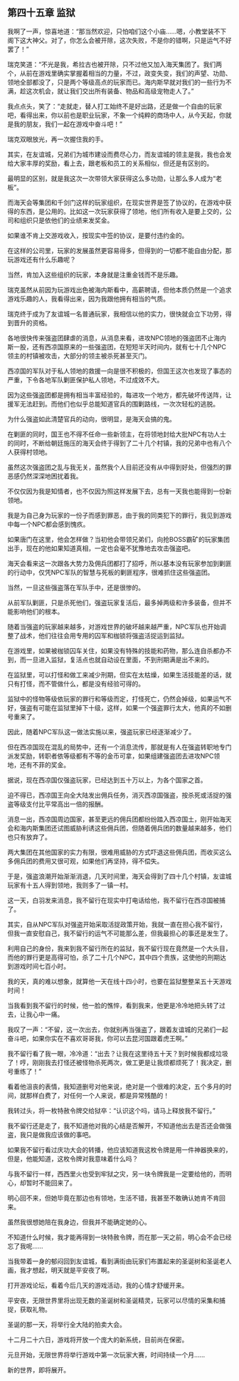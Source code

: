## 第四十五章 监狱

我啊了一声，惊喜地道：“那当然欢迎，只怕咱们这个小庙……嗯，小教堂装不下阁下这大神父。对了，你怎么会被开除，这次失败，不是你的错啊，只是运气不好罢了！”

瑞克笑道：“不光是我，希拉古也被开除，只不过他又加入海天集团了。我们两个，从前在游戏里确实掌握着相当的力量，不过，政变失变，我们的声望、功勋、领地全部都没了，只是两个等级高点的玩家而已。海内斯早就对我们的一些行为不满，趁这次机会，就让我们交出所有装备、物品和高级宠物走人了。”

我点点头，笑了：“走就走，替人打工始终不是好出路，还是做一个自由的玩家吧，看得出来，你以前也是职业玩家，不象一个纯粹的商场中人，从今天起，你就是我的朋友，我们一起在游戏中奋斗吧！”

瑞克双眼放光，再一次握住我的手。

其实，在友谊城，兄弟们为城市建设而费尽心力，而友谊城的领主是我，我也会发给大家丰厚的奖励，看上去，跟老板和员工的关系相似，但还是有区别的。

最明显的区别，就是我这次一次带领大家获得这么多功勋，让那么多人成为“老板”。

而海天会等集团和千剑门这样的玩家组织，在现实世界是签了协议的，在游戏中获得的东西，是公用的。比如这一次玩家获得了领地，他们所有收入是要上交的，公司和组织只是依他们的业绩来发奖金。

如果谁不肯上交游戏收入，按现实中签的协议，是要付违约金的。

在这样的公司里，玩家的发展虽然更容易得多，但得到的一切都不能自由分配，那玩游戏还有什么乐趣呢？

当然，肯加入这些组织的玩家，本身就是注重金钱而不是乐趣。

瑞克虽然从前因为玩游戏出色被海内斯看中，高薪聘请，但他本质仍然是一个追求游戏乐趣的人，我看得出来，因为我跟他拥有相当的气质。

瑞克终于成为了友谊城一名普通玩家，我相信以他的实力，很快就会立下功劳，得到晋升的资格。

各地很快传来强盗团肆虐的消息，从消息来看，进攻NPC领地的强盗团不止海内斯一股，还有西凉国原来的一些强盗团，在短短半天时间内，就有七十几个NPC领主的村镇被攻击，大部分的领主被杀死甚至灭门。

西凉国的军队对于私人领地的救援一向是很不积极的，但国王这次也发现了事态的严重，下令各地军队剿匪保护私人领地，不过成效不大。

因为这些强盗团都是拥有相当丰富经验的，每进攻一个地方，都先破坏传送阵，让援军无法赶到。而他们也似乎总能知道官兵的围剿路线，一次次轻松的逃脱。

为什么强盗如此清楚官兵的动向，很明显，是海天会搞的鬼。

在剿匪的同时，国王也不得不任命一些新领主，在将领地封给大批NPC有功人士的同时，不断给朝廷施压的海天会终于得到了二十几个村镇，我的兄弟中也有八个人获得村领地。

虽然这次强盗团之乱与我无关，虽然我个人目前还没有从中得到好处，但强烈的罪恶感仍然深深地困扰着我。

不仅仅因为我是知情者，也不仅因为照这样发展下去，总有一天我也能得到一份新领地。

我是为自己身为玩家的一份子而感到罪恶，由于我的同类犯下的罪行，我见到游戏中每一个NPC都会感到愧疚。

如果唐门在这里，他会怎样做？当初他会带领兄弟们，向抢BOSS霸矿的玩家集团出手，现在的他如果知道真相，一定也会毫不犹豫地去攻击强盗吧。

海天会看来这一次跟各大势力及佣兵团都打了招呼，所以基本没有玩家参加到剿匪的行动中，仅凭NPC军队的智慧与死板的剿匪程序，很难抓住这些强盗团。

当然，一旦这些强盗落在军队手中，还是很惨的。

从前军队剿匪，只是杀死他们，强盗玩家复活后，最多掉两级和许多装备，但并不能影响他们的根本。

随着当强盗的玩家越来越多，对游戏世界的破坏越来越严重，NPC军队也开始调整了战术，他们往往会用专用的囚军和枷锁将强盗活捉运到监狱。

在游戏里，如果被枷锁囚车关住，如果没有特殊的技能和药物，那么连自杀都办不到，而一旦进入监狱，复活点也就自动设在里面，不到刑期满是出不来的。

在监狱里，可以打怪和做工来减少刑期，但实在太枯燥，如果生活技能差的话，就只有打怪，而不管做什么，都是没有经验可得的。

监狱中的怪物等级依玩家的罪行和等级而定，打怪死亡，仍然会掉级，如果运气不好，强盗有可能在监狱里掉下十级，这样，如果一个强盗罪行太大，他真的不如删号重来了。

因此，随着NPC军队这一做法实施以来，强盗玩家已经逐渐减少了。

但在西凉国现在混乱的局势中，还有一个消息流传，那就是有人在强盗转职地专门派发奖励，转职者依等级都有不等的金币可拿，如果组建强盗团去进攻NPC领地，还有不菲的奖金。

据说，现在西凉国仅强盗玩家，已经达到五十万以上，为各个国家之首。

迫不得已，西凉国王向全大陆发出佣兵任务，消灭西凉国强盗，按杀死或活捉的强盗等级支付比平常高出一倍的报酬。

消息一出，西凉国周边国家，甚至更远的佣兵团都纷纷踏入西凉国土，刚开始海天会和海内斯集团还试图威胁利诱这些佣兵团，但随着佣兵团的数量越来越多，他们也只有放弃了。

两大集团在其他国家的实力有限，很难用威胁的方式吓退这些佣兵团，而收买这么多佣兵团的费用又很可观，如果他们再坚持，得不偿失。

于是，强盗浪潮开始渐渐消退，几天时间里，海天会得到了四十几个村镇，友谊城玩家有十五人得到领地，我则多了一镇一村。

这一天，白羽发来消息，我不留行在现实中打电话给他，我不留行在西凉国被捕了。

其实，自从NPC军队对强盗开始采取活捉政策开始，我就一直在担心我不留行，但我一直安慰自己，我不留行的运气不可能那么差，但我最担心的事还是发生了。

利用自己的身份，我来到我不留行所在的监狱，我不留行现在竟然是一个大头目，而他的罪行更是高得可怕，杀了二十几个NPC，其中四个贵族，这使他的刑期达到游戏时间七百小时。

我的天，真的难以想象，就算他一天在线十四小时，也要在监狱整整呆五十天游戏时间！

当我看到我不留行的时候，他一脸的憔悴，看到我来，他更是冷冷地把头转了过去，让我心中一痛。

我叹了一声：“不留，这一次出去，你就别再当强盗了，跟着友谊城的兄弟们一起奋斗吧，如果你实在不喜欢哥哥我，你可以去昆河国跟着虎王啊。”

我不留行看了我一眼，冷冷道：“出去？让我在这里待五十天？到时候我都成垃圾了！哼，刚刚我去打怪还被怪物杀死两次，做工更是让我烦都烦死了！我决定，删号重练了！”

看着他沮丧的表情，我知道删号对他来说，绝对是一个很难的决定，五个多月的时间，就那样白费了，对任何一个人来说，都是异常残酷的！

我转过头，将一枚特赦令牌交给狱卒：“认识这个吗，请马上释放我不留行。”

我不留行还是走了，我不知道他对我的心结是否解开，不知道他出去是否还会做强盗，我只是做我应该做的事吧。

如果我不留行看过庆功大会的转播，他应该知道我这枚令牌是用一件神器换来的，但是，他能知道，这枚令牌对我意味着什么吗？

与我不留行一样，西西里火也受到牢狱之灾，另一块令牌我是一定要给他的，而明心，却暂时不能回来了。

明心回不来，但她毕竟在那边也有领地，生活不错，我甚至不敢确认她肯不肯回来。

虽然我很想她陪在我身边，但我并不能确定她的心。

不知道什么时候，我才能再得到一块特赦令牌，而在那一天之前，明心会不会已经忘了我呢……

当我带着一身的郁闷回到友谊城，看到满街由玩家们布置起来的圣诞树和圣诞老人画，我才想起，明天就是平安夜了啊。

打开游戏论坛，看着今后几天的游戏活动，我的心情才舒缓开来。

平安夜，无限世界里将出现无数的圣诞树和圣诞精灵，玩家可以尽情的采集和捕捉，获取礼物。

圣诞的那一天，将举行全大陆的拍卖大会。

十二月二十六日，游戏将开放一个庞大的新系统，目前尚在保密。

元旦开始，无限世界将举行游戏中第一次玩家大赛，时间持续一个月……

新的世界，即将展开。


